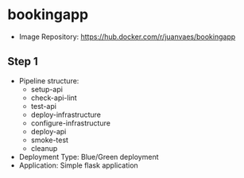 # bookingapp

* Image Repository: https://hub.docker.com/r/juanvaes/bookingapp

Step 1
------
* Pipeline structure:
  - setup-api
  - check-api-lint
  - test-api
  - deploy-infrastructure
  - configure-infrastructure 
  - deploy-api
  - smoke-test
  - cleanup
* Deployment Type: Blue/Green deployment
* Application: Simple flask application
